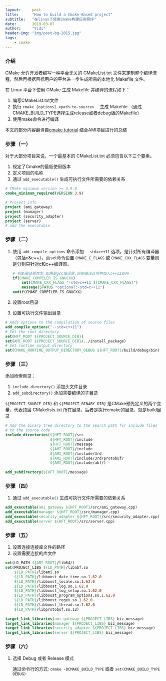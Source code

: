 ```yaml
---
layout:     post
title:      "How to build a Cmake-Based project"
subtitle:   "在linux下使用Cmake构建应用程序"
date:       2019-03-07
author:     "Yidi"
header-img: "img/post-bg-2015.jpg"
tags:
    - cmake
---
```


### 介绍

CMake 允许开发者编写一种平台无关的 CMakeList.txt 文件来定制整个编译流程，然后再根据目标用户的平台进一步生成所需的本地化 Makefile 文件。

在 Linux 平台下使用 CMake 生成 Makefile 并编译的流程如下：

1. 编写CMakeList.txt文件
2. 执行 `cmake [options] <path-to-source>  ` 生成 Makefile （通过CMAKE_BUILD_TYPE选择生成release或者debug版的Makefile）
3. 使用make命令进行编译

本文的部分内容翻译自[cmake tutorial](https://cmake.org/cmake-tutorial/) 结合AMI项目进行的总结

### 步骤（一）

对于大部分项目来说，一个最基本的 CMakeList.txt 必须包含以下三个要素。

1. 规定了Cmake的最低使用版本
2. 定义项目的名称
3. 通过 `add_executable()` 生成可执行文件所需要的依赖关系

```cmake
# CMake minimum version >= 3.9.0
cmake_minimum_required(VERSION 3.9)

# Project info
project (ami_gateway)
project (manager)
project (security_adapter)
project (server)
# add the executable
```

### 步骤（二）

1. 使用 `add_compile_options` 命令添加 `--std=c++11` 选项，是针对所有编译器（包括c&c++），而set命令设置 `CMAKE_C_FLAGS` 或 `CMAKE_CXX_FLAGS` 变量则是分别只针对c和c++编译器。

   ```cmake
   # 判断编译器类型,如果是gcc编译器,则在编译选项中加入c++11支持
   if(CMAKE_COMPILER_IS_GNUCXX)
       set(CMAKE_CXX_FLAGS "-std=c++11 ${CMAKE_CXX_FLAGS}")
       message(STATUS "optional:-std=c++11")   
   endif(CMAKE_COMPILER_IS_GNUCXX)
   ```

2. 设置root目录
3. 设置可执行文件输出目录

```cmake
# Adds options to the compilation of source files
add_compile_options("--std=c++11")
# Set the root directory
set(HFT_ROOT ${PROJECT_SOURCE_DIR})
set(AMI_ROOT ${PROJECT_SOURCE_DIR}/../install_package)
# Set runtime output directory
set(CMAKE_RUNTIME_OUTPUT_DIRECTORY_DEBUG ${HFT_ROOT}/build/debug/bin)
```

### 步骤（三）

添加检索目录：

1.  `include_directory()` 添加头文件目录
2. `add_subdirectory()` 添加需要编译的子目录

`${PROJECT_SOURCE_DIR}` 和 `${PROJECT_BINARY_DIR}` 是CMake预先定义的两个变量，代表顶层 CMakelists.txt 所在目录，后者是执行cmake的目录，就是build目录

```cmake
# Add the binary tree directory to the search path for include files
# to the source code
include_directories(${HFT_ROOT}/src
					${HFT_ROOT}/include
					${HFT_ROOT}/message
					${AMI_ROOT}/include
					${AMI_ROOT}/include/3rd
					${AMI_ROOT}/include/3rd/protobuf/
					${AMI_ROOT}/include/abf/)
					
add_subdirectory(${HFT_ROOT}/message)
```

### 步骤（四）

1. 通过 `add_executable()` 生成可执行文件所需要的依赖关系

```cmake
add_executable(ami_gateway ${HFT_ROOT}/src/ami_gateway.cpp)
add_executable(manager ${HFT_ROOT}/src/manager.cpp)
add_executable(security_adapter ${HFT_ROOT}/src/security_adapter.cpp)
add_executable(server ${HFT_ROOT}/src/server.cpp)
```

### 步骤（五）

1. 设置连接连接库文件的路径
2. 设置需要连接的库文件

```cmake
set(LD_PATH ${AMI_ROOT}/lib64/)
set(PROJECT_LIBS ${LD_PATH}/libabf.so
	${LD_PATH}/libami.so
	${LD_PATH}/libboost_date_time.so.1.62.0
	${LD_PATH}/libboost_locale.so.1.62.0
	${LD_PATH}/libboost_log.so.1.62.0
	${LD_PATH}/libboost_log_setup.so.1.62.0
	${LD_PATH}/libboost_program_options.so.1.62.0
	${LD_PATH}/libboost_regex.so.1.62.0
	${LD_PATH}/libboost_thread.so.1.62.0
	${LD_PATH}/libprotobuf.so.12)
	
target_link_libraries(ami_gateway ${PROJECT_LIBS} biz_message)
target_link_libraries(manager ${PROJECT_LIBS} biz_message)
target_link_libraries(security_adapter ${PROJECT_LIBS} biz_message)
target_link_libraries(server ${PROJECT_LIBS} biz_message)
```



### 步骤（六）

1. 选择 Debug 或者 Release 模式

   通过命令行的方式: `cmake -DCMAKE_BUILD_TYPE` 或者 `set(CMAKE_BUILD_TYPE DEBUG)`

